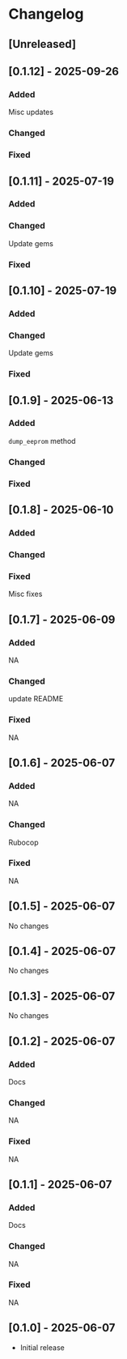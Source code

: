 # Changelog

## [Unreleased]

## [0.1.12] - 2025-09-26

### Added

Misc updates

### Changed

### Fixed


## [0.1.11] - 2025-07-19

### Added

### Changed

Update gems

### Fixed


## [0.1.10] - 2025-07-19

### Added

### Changed

Update gems

### Fixed


## [0.1.9] - 2025-06-13

### Added

`dump_eeprom` method

### Changed

### Fixed


## [0.1.8] - 2025-06-10

### Added

### Changed

### Fixed

Misc fixes

## [0.1.7] - 2025-06-09

### Added

NA

### Changed

update README

### Fixed

NA


## [0.1.6] - 2025-06-07

### Added

NA

### Changed

Rubocop

### Fixed

NA

## [0.1.5] - 2025-06-07

No changes


## [0.1.4] - 2025-06-07

No changes


## [0.1.3] - 2025-06-07

No changes


## [0.1.2] - 2025-06-07

### Added

Docs

### Changed

NA

### Fixed

NA


## [0.1.1] - 2025-06-07

### Added

Docs

### Changed

NA

### Fixed

NA


## [0.1.0] - 2025-06-07

- Initial release
